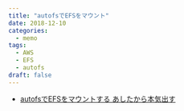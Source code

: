 ```yaml
---
title: "autofsでEFSをマウント"
date: 2018-12-10
categories:
  - memo
tags:
  - AWS
  - EFS
  - autofs
draft: false
---
```


- [autofsでEFSをマウントする あしたから本気出す](https://blog.enokawa.co/2018/06/13/mount-efs-with-autofs/)
